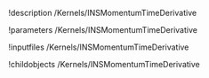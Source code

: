 !description /Kernels/INSMomentumTimeDerivative

!parameters /Kernels/INSMomentumTimeDerivative

!inputfiles /Kernels/INSMomentumTimeDerivative

!childobjects /Kernels/INSMomentumTimeDerivative
